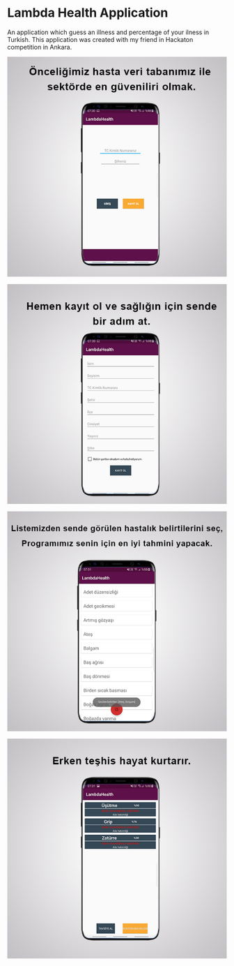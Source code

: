 # Lambda Health Application
An application which guess an illness and percentage of your ilness in Turkish.
This application was created with my friend in Hackaton competition in Ankara.

![Alt text](Images/1.jpg?raw=true "Application Description")

![Alt text](Images/2.jpg?raw=true "Application Description")

![Alt text](Images/3.jpg?raw=true "Application Description")

![Alt text](Images/4.jpg?raw=true "Application Description")
